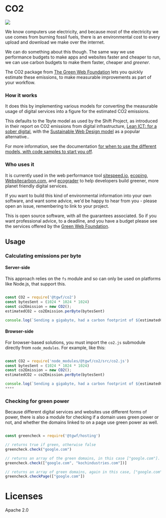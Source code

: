 # CO2

<img src="https://github.com/thegreenwebfoundation/co2.js/actions/workflows/unittests.yml/badge.svg" />


We know computers use electricity, and because most of the electricity we use comes from burning fossil fuels, there is an environmental cost to every upload and download we make over the internet.

We can do something about this though. The same way we use performance budgets to make apps and websites faster and cheaper to run, we can use carbon budgets to make them faster, cheaper and _greener_.

The CO2 package from [The Green Web Foundation][tgwf] lets you quickly estimate these emissions, to make measurable improvements as part of your workflow.

### How it works

It does this by implementing various models for converting the measurable usage of digital services into a figure for the estimated CO2 emissions.

This defaults to the 1byte model as used by the Shift Project, as introduced in their report on CO2 emissions from digital infrastructure, [Lean ICT: for a sober digital][soberDigital], with the [Sustainable Web Design model][swd] as a popular alternative..

For more information, see the documentation [for when to use the different models, with code samples to start you off](./src/readme.md).

### Who uses it

It is currently used in the web performance tool [sitespeed.io][], [ecoping][], [Websitecarbon.com](websitecarbon), and [ecograder][] to help developers build greener, more planet friendly digital services.

If you want to build this kind of environmental information into your own software, and want some advice, we'd be happy to hear from you - please open an issue, remembering to link to your project.

This is open source software, with all the guarantees associated. So if you want professional advice, to a deadline, and you have a budget please see the services offered by the [Green Web Foundation][tgwf-services].


[sitespeed.io]: https://sitespeed.io
[ecoping]: https://ecoping.earth
[ecograder]: https://ecograder.com
[websitecarbon]: https://www.websitecarbon.com
[tgwf]: https://www.thegreenwebfoundation.org
[tgwf-services]: https://www.thegreenwebfoundation.org/services
[swd]: https://sustainablewebdesign.org/calculating-digital-emissions
[soberDigital]: https://theshiftproject.org/en/lean-ict-2/


## Usage

### Calculating emissions per byte

#### Server-side

This approach relies on the `fs` module and so can only be used on platforms like Node.js, that support this.

```js

const CO2 = require('@tgwf/co2')
const bytesSent = (1024 * 1024 * 1024)
const co2Emission = new CO2();
estimatedCO2 = co2Emission.perByte(bytesSent)

console.log(`Sending a gigabyte, had a carbon footprint of ${estimatedCO2.toFixed(3)} grams of CO2`)

```

#### Browser-side

For browser-based solutions, you must import the `co2.js` submodule directly from `node_modules`. For example, like this:

```js

const CO2 = require('node_modules/@tgwf/co2/src/co2.js')
const bytesSent = (1024 * 1024 * 1024)
const co2Emission = new CO2();
estimatedCO2 = co2Emission.perByte(bytesSent)

console.log(`Sending a gigabyte, had a carbon footprint of ${estimatedCO2.toFixed(3)} grams of CO2`)
****
```

### Checking for green power

Because different digital services and websites use different forms of power, there is also a module for checking if a domain uses green power or not, and whether the domains linked to on a page use green power as well.

```js

const greencheck = require('@tgwf/hosting')

// returns true if green, otherwise false
greencheck.check("google.com")

// returns an array of the green domains, in this case ["google.com"].
greencheck.check(["google.com", "kochindustries.com"])]

// returns an array of green domains, again in this case, ["google.com"]
greencheck.checkPage(["google.com"])

```

# Licenses

Apache 2.0

[International Energy Agency (IEA)]: https://www.iea.org/
